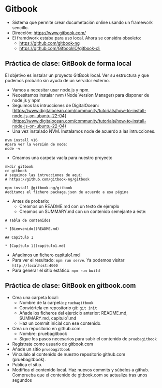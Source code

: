 # Gitbook

- Sistema que permite crear documetación online usando un framework sencillo.
- Dirección: https://www.gitbook.com/
- El framdwork estaba para uso local. Ahora se considra obsoleto:
  - https://github.com/gitbook-ng
  - https://github.com/GitbookIO/gitbook-cli

## Práctica de clase: GitBook de forma local

El objetivo es instalar un proyecto GitBook local. Ver su estructura y que podemos probarlo sin ayuda de un servidor externo.

- Vamos a necesitar usar node.js y npm.
- Necesitamos instalar nvm (Node Version Manager) para disponer de node.js y npm
- Seguimos las intrucciones de DigitalOcean:
    [https://www.digitalocean.com/community/tutorials/how-to-install-node-js-on-ubuntu-22-04](https://www.digitalocean.com/community/tutorials/how-to-install-node-js-on-ubuntu-22-04)
- Una vez instalado NVM. Instalamos node de acuerdo a las intrucciones.

```
nvm install v16
#para ver la versión de node:
node -v
```

- Creamos una carpeta vacía para nuestro proyecto

```
mkdir gitbook
cd gitbook
# seguimos las intrucciones de aquí:
# https://github.com/gitbook-ng/gitbook

npm install @gitbook-ng/gitbook
#editamos el fichero package.json de acuerdo a esa página
```

- Antes de probarlo:
    - Creamos un README.md con un texto de ejemplo
    - Creamos un SUMMARY.md con un contenido semejante a éste:


```
# Tabla de contenidos

* [Bienvenido](README.md)

## Capitulo 1

* [Capítulo 1](capitulo1.md)
```

- Añadimos un fichero capitulo1.md
- Para ver el resultado: `npm run serve`. Ya podemos visitar `http://localhost:4000`
- Para generar el sitio estático: `npm run build`


## Práctica de clase: GitBook en gitbook.com

- Crea una carpeta local:
    - Nombre de la carpeta: `pruebagitbook`
    - Conviértela en repositorio git: `git init`
    - Añade los ficheros del ejercicio anterior: README.md, SUMMARY.md, capitulo1.md
    - Haz un commit inicial con ese contenido.
- Crea un repositorio en github.com:
    - Nombre: pruebagitbook
    - Sigue los pasos necesarios para subir el contenido de  `pruebagitbook`
- Regístrate como usuario de gitbook.com
- Añade un sitio `pruebagitbook`
- Vínculalo al contenido de nuestro repositorio github.com (pruebagitbook).
- Publica el sitio.
- Modifica el contenido local. Haz nuevos commits y súbelos a github. Comprueba que el contenido de gitbook.com se actualiza tras unos segundos
